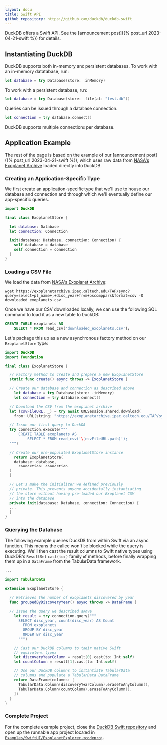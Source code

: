 ```yaml
---
layout: docu
title: Swift API
github_repository: https://github.com/duckdb/duckdb-swift
---
```


DuckDB offers a Swift API. See the [announcement post]({% post_url 2023-04-21-swift %}) for details.

## Instantiating DuckDB

DuckDB supports both in-memory and persistent databases.
To work with an in-memory datatabase, run:

```swift
let database = try Database(store: .inMemory)
```

To work with a persistent database, run:

```swift
let database = try Database(store: .file(at: "test.db"))
```

Queries can be issued through a database connection.

```swift
let connection = try database.connect()
```

DuckDB supports multiple connections per database.

## Application Example

The rest of the page is based on the example of our [announcement post]({% post_url 2023-04-21-swift %}), which uses raw data from [NASA's Exoplanet Archive](https://exoplanetarchive.ipac.caltech.edu) loaded directly into DuckDB.

### Creating an Application-Specific Type

We first create an application-specific type that we'll use to house our database and connection and through which we'll eventually define our app-specific queries.

```swift
import DuckDB

final class ExoplanetStore {

  let database: Database
  let connection: Connection

  init(database: Database, connection: Connection) {
    self.database = database
    self.connection = connection
  }
}
```

### Loading a CSV File

We load the data from [NASA's Exoplanet Archive](https://exoplanetarchive.ipac.caltech.edu):

```text
wget https://exoplanetarchive.ipac.caltech.edu/TAP/sync?query=select+pl_name+,+disc_year+from+pscomppars&format=csv -O downloaded_exoplanets.csv
```

Once we have our CSV downloaded locally, we can use the following SQL command to load it as a new table to DuckDB:

```sql
CREATE TABLE exoplanets AS
    SELECT * FROM read_csv('downloaded_exoplanets.csv');
```

Let's package this up as a new asynchronous factory method on our `ExoplanetStore` type:

```swift
import DuckDB
import Foundation

final class ExoplanetStore {

  // Factory method to create and prepare a new ExoplanetStore
  static func create() async throws -> ExoplanetStore {

  // Create our database and connection as described above
    let database = try Database(store: .inMemory)
    let connection = try database.connect()

  // Download the CSV from the exoplanet archive
  let (csvFileURL, _) = try await URLSession.shared.download(
    from: URL(string: "https://exoplanetarchive.ipac.caltech.edu/TAP/sync?query=select+pl_name+,+disc_year+from+pscomppars&format=csv")!)

  // Issue our first query to DuckDB
  try connection.execute("""
      CREATE TABLE exoplanets AS
          SELECT * FROM read_csv('\(csvFileURL.path)');
  """)

  // Create our pre-populated ExoplanetStore instance
    return ExoplanetStore(
    database: database,
      connection: connection
  )
  }

  // Let's make the initializer we defined previously
  // private. This prevents anyone accidentally instantiating
  // the store without having pre-loaded our Exoplanet CSV
  // into the database
  private init(database: Database, connection: Connection) {
  ...
  }
}
```

### Querying the Database

The following example queires DuckDB from within Swift via an async function. This means the callee won't be blocked while the query is executing. We'll then cast the result columns to Swift native types using DuckDB's `ResultSet` `cast(to:)` family of methods, before finally wrapping them up in a `DataFrame` from the TabularData framework.

```swift
...

import TabularData

extension ExoplanetStore {

  // Retrieves the number of exoplanets discovered by year
  func groupedByDiscoveryYear() async throws -> DataFrame {

  // Issue the query we described above
    let result = try connection.query("""
      SELECT disc_year, count(disc_year) AS Count
        FROM exoplanets
        GROUP BY disc_year
        ORDER BY disc_year
      """)

    // Cast our DuckDB columns to their native Swift
    // equivalent types
    let discoveryYearColumn = result[0].cast(to: Int.self)
    let countColumn = result[1].cast(to: Int.self)

    // Use our DuckDB columns to instantiate TabularData
    // columns and populate a TabularData DataFrame
    return DataFrame(columns: [
      TabularData.Column(discoveryYearColumn).eraseToAnyColumn(),
      TabularData.Column(countColumn).eraseToAnyColumn(),
    ])
  }
}
```

### Complete Project

For the complete example project, clone the [DuckDB Swift repository](https://github.com/duckdb/duckdb-swift) and open up the runnable app project located in [`Examples/SwiftUI/ExoplanetExplorer.xcodeproj`](https://github.com/duckdb/duckdb-swift/tree/main/Examples/SwiftUI/ExoplanetExplorer.xcodeproj).
